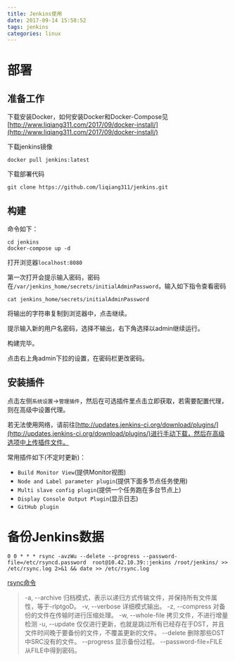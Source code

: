 ```yaml
---
title: Jenkins使用
date: 2017-09-14 15:58:52
tags: jenkins
categories: linux
---
```


# 部署

<!-- more -->

## 准备工作

下载安装Docker，如何安装Docker和Docker-Compose见[http://www.liqiang311.com/2017/09/docker-install/](http://www.liqiang311.com/2017/09/docker-install/)

下载jenkins镜像

```
docker pull jenkins:latest
```

下载部署代码

```
git clone https://github.com/liqiang311/jenkins.git
```

## 构建

命令如下：

```
cd jenkins
docker-compose up -d
```

打开浏览器`localhost:8080`

第一次打开会提示输入密码，密码在`/var/jenkins_home/secrets/initialAdminPassword`，输入如下指令查看密码

```
cat jenkins_home/secrets/initialAdminPassword
```

将输出的字符串复制到浏览器中，点击继续。

提示输入新的用户名密码，选择不输出，右下角选择以admin继续运行。

构建完毕。

点击右上角admin下拉的设置，在密码栏更改密码。

## 安装插件

点击左侧`系统设置`->`管理插件`，然后在可选插件里点击立即获取，若需要配置代理，则在高级中设置代理。

若无法使用网络，请前往[http://updates.jenkins-ci.org/download/plugins/](http://updates.jenkins-ci.org/download/plugins/)进行手动下载，然后在高级选项中上传插件文件。

常用插件如下(不定时更新)：

- `Build Monitor View`(提供Monitor视图)
- `Node and Label parameter plugin`(提供下面多节点任务使用)
- `Multi slave config plugin`(提供一个任务跑在多台节点上)
- `Display Console Output Plugin`(显示日志)
- `GitHub plugin`

# 备份Jenkins数据

```
0 0 * * * rsync -avzWu --delete --progress --password-file=/etc/rsyncd.password  root@10.42.10.39::jenkins /root/jenkins/ >> /etc/rsync.log 2>&1 && date >> /etc/rsync.log
```

[rsync命令](http://man.linuxde.net/rsync)

> -a, --archive 归档模式，表示以递归方式传输文件，并保持所有文件属性，等于-rlptgoD。
> -v, --verbose 详细模式输出。
> -z, --compress 对备份的文件在传输时进行压缩处理。
> -w, --whole-file 拷贝文件，不进行增量检测
> -u, --update 仅仅进行更新，也就是跳过所有已经存在于DST，并且文件时间晚于要备份的文件，不覆盖更新的文件。
> --delete 删除那些DST中SRC没有的文件。
> --progress 显示备份过程。
> --password-file=FILE 从FILE中得到密码。
